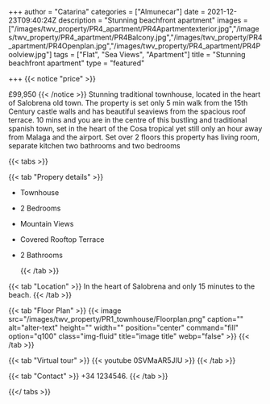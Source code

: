 +++
author = "Catarina"
categories = ["Almunecar"]
date = 2021-12-23T09:40:24Z
description = "Stunning beachfront apartment"
images = ["/images/twv_property/PR4_apartment/PR4Apartmentexterior.jpg","/images/twv_property/PR4_apartment/PR4Balcony.jpg","/images/twv_property/PR4_apartment/PR4Openplan.jpg","/images/twv_property/PR4_apartment/PR4Poolview.jpg"]
tags = ["Flat", "Sea Views", "Apartment"]
title = "Stunning beachfront apartment"
type = "featured"

+++
{{< notice "price" >}}
 
 £99,950
{{< /notice >}}
Stunning traditional townhouse, located in the heart of Salobrena old town. The property is set only 5 min walk from the 15th Century castle walls and has beautiful seaviews from the spacious roof terrace.
10 mins and you are in the centre of this bustling and traditional spanish town, set in the heart of the Cosa tropical yet still only an hour away from Malaga and the airport.
Set over 2 floors this property has living room, separate kitchen two bathrooms and two bedrooms

{{< tabs >}}

{{< tab "Propery details" >}}

* Townhouse
* 2 Bedrooms
* Mountain Views
* Covered Rooftop Terrace
* 2 Bathrooms

  {{< /tab >}}

{{< tab "Location" >}} In the heart of Salobrena and only 15 minutes to the beach. {{< /tab >}}

{{< tab "Floor Plan" >}} {{< image src="/images/twv_property/PR1_townhouse/Floorplan.png" caption="" alt="alter-text" height="" width="" position="center" command="fill" option="q100" class="img-fluid" title="image title" webp="false" >}} {{< /tab >}}

{{< tab "Virtual tour" >}} {{< youtube 0SVMaAR5JIU >}} {{< /tab >}}

{{< tab "Contact" >}} +34 1234546. {{< /tab >}}

{{</ tabs >}}
